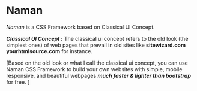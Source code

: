 # Naman
*Naman* is a CSS Framework based on Classical UI Concept.

__*Classical UI Concept* :__
The classical ui concept refers to the old look (the simplest ones) of web pages that prevail in old sites like __sitewizard.com__ __yourhtmlsource.com__ for instance.

[Based on the old look or what I call the classical ui concept, you can use Naman CSS Framework to build your own websites with simple, mobile responsive, and beautiful webpages __*much faster & lighter than bootstrap*__ for free.
]
